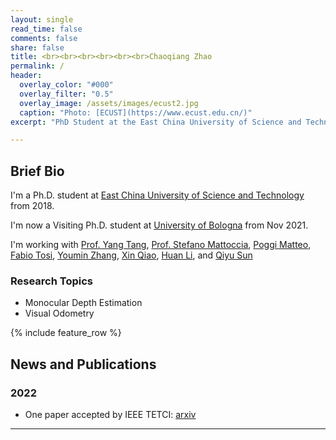 ```yaml
---
layout: single
read_time: false
comments: false
share: false
title: <br><br><br><br><br><br>Chaoqiang Zhao
permalink: /
header:
  overlay_color: "#000"
  overlay_filter: "0.5"
  overlay_image: /assets/images/ecust2.jpg
  caption: "Photo: [ECUST](https://www.ecust.edu.cn/)"
excerpt: "PhD Student at the East China University of Science and Technology <br><br>"

---
```


## Brief Bio

I'm a Ph.D. student at [East China University of Science and Technology](https://www.ecust.edu.cn/) from 2018.

I'm now a Visiting Ph.D. student at [University of Bologna](https://www.unibo.it/en) from Nov 2021.

I'm working with [Prof. Yang Tang](http://www.ytangecust.com/), [Prof. Stefano Mattoccia](http://vision.deis.unibo.it/~smatt/Site/Home.html), [Poggi Matteo](https://mattpoggi.github.io/), [Fabio Tosi](http://vision.disi.unibo.it/~ftosi/), [Youmin Zhang](https://youmi-zym.github.io/), [Xin Qiao](), [Huan Li](), and [Qiyu Sun]()

### Research Topics
* Monocular Depth Estimation
* Visual Odometry

<div id='featured'></div>

{% include feature_row %}

## News and Publications

### 2022
* One paper accepted by IEEE TETCI: [arxiv](https://arxiv.org/pdf/2107.13137.pdf)
---
